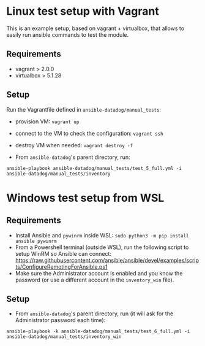 # Linux test setup with Vagrant

This is an example setup, based on vagrant + virtualbox, that allows to easily run ansible commands to test the module.

## Requirements

- vagrant > 2.0.0
- virtualbox > 5.1.28

## Setup

Run the Vagrantfile defined in `ansible-datadog/manual_tests`:

- provision VM: `vagrant up`
- connect to the VM to check the configuration: `vagrant ssh`
- destroy VM when needed: `vagrant destroy -f`

- From `ansible-datadog`'s parent directory, run:

```shell
ansible-playbook ansible-datadog/manual_tests/test_5_full.yml -i ansible-datadog/manual_tests/inventory
```

# Windows test setup from WSL

## Requirements

- Install Ansible and `pywinrm` inside WSL: `sudo python3 -m pip install  ansible pywinrm`
- From a Powershell terminal (outside WSL), run the following script to setup WinRM so Ansible can connect:
https://raw.githubusercontent.com/ansible/ansible/devel/examples/scripts/ConfigureRemotingForAnsible.ps1
- Make sure the Administrator account is enabled and you know the password (or use a different account in the `inventory_win` file).

## Setup

- From `ansible-datadog`'s parent directory, run (it will ask for the Administrator password each time):

```shell
ansible-playbook -k ansible-datadog/manual_tests/test_6_full.yml -i ansible-datadog/manual_tests/inventory_win
```
